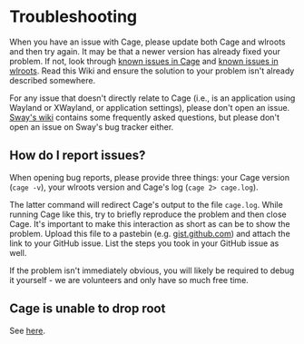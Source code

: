 # Troubleshooting

When you have an issue with Cage, please update both Cage and wlroots and then try again. It may be that a newer version has already fixed your problem. If not, look through [known issues in Cage](https://github.com/Hjdskes/cage/issues) and [known issues in wlroots](https://github.com/swaywm/wlroots/issues). Read this Wiki and ensure the solution to your problem isn't already described somewhere.

For any issue that doesn't directly relate to Cage (i.e., is an application using Wayland or XWayland, or application settings), please don't open an issue. [Sway's wiki](https://github.com/swaywm/sway/wiki#faq) contains some frequently asked questions, but please don't open an issue on Sway's bug tracker either.

## How do I report issues?

When opening bug reports, please provide three things: your Cage version (`cage -v`), your wlroots version and Cage's log (`cage 2> cage.log`).

The latter command will redirect Cage's output to the file `cage.log`. While running Cage like this, try to briefly reproduce the problem and then close Cage. It's important to make this interaction as short as can be to show the problem. Upload this file to a pastebin (e.g. [gist.github.com](gist.github.com)) and attach the link to your GitHub issue. List the steps you took in your GitHub issue as well.

If the problem isn't immediately obvious, you will likely be required to debug it yourself - we are volunteers and only have so much free time.

## Cage is unable to drop root

See [here](https://github.com/Hjdskes/cage/wiki/Running-Cage-without-systemd).